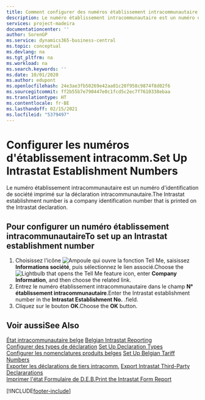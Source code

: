 ```yaml
---
title: Comment configurer des numéros établissement intracommunautaire
description: Le numéro établissement intracommunautaire est un numéro d'identification de société imprimé sur la déclaration intracommunautaire.
services: project-madeira
documentationcenter: ''
author: SorenGP
ms.service: dynamics365-business-central
ms.topic: conceptual
ms.devlang: na
ms.tgt_pltfrm: na
ms.workload: na
ms.search.keywords: ''
ms.date: 10/01/2020
ms.author: edupont
ms.openlocfilehash: 24e3ae3fb50269e42aa01c20f958c9874f8d02f6
ms.sourcegitcommit: ff2b55b7e790447e0c1fcd5c2ec7f7610338ebaa
ms.translationtype: HT
ms.contentlocale: fr-BE
ms.lasthandoff: 02/15/2021
ms.locfileid: "5379497"
---
```

# <a name="set-up-intrastat-establishment-numbers"></a><span data-ttu-id="37957-103">Configurer les numéros d'établissement intracomm.</span><span class="sxs-lookup"><span data-stu-id="37957-103">Set Up Intrastat Establishment Numbers</span></span>
<span data-ttu-id="37957-104">Le numéro établissement intracommunautaire est un numéro d'identification de société imprimé sur la déclaration intracommunautaire.</span><span class="sxs-lookup"><span data-stu-id="37957-104">The Intrastat establishment number is a company identification number that is printed on the Intrastat declaration.</span></span>  

## <a name="to-set-up-an-intrastat-establishment-number"></a><span data-ttu-id="37957-105">Pour configurer un numéro établissement intracommunautaire</span><span class="sxs-lookup"><span data-stu-id="37957-105">To set up an Intrastat establishment number</span></span>  

1.  <span data-ttu-id="37957-106">Choisissez l'icône ![Ampoule qui ouvre la fonction Tell Me](../../media/ui-search/search_small.png "Dites-moi ce que vous voulez faire"), saisissez **Informations société**, puis sélectionnez le lien associé.</span><span class="sxs-lookup"><span data-stu-id="37957-106">Choose the ![Lightbulb that opens the Tell Me feature](../../media/ui-search/search_small.png "Tell me what you want to do") icon, enter **Company Information**, and then choose the related link.</span></span>  
2.  <span data-ttu-id="37957-107">Entrez le numéro établissement intracommunautaire dans le champ **N° établissement intracommunautaire**.</span><span class="sxs-lookup"><span data-stu-id="37957-107">Enter the Intrastat establishment number in the **Intrastat Establishment No.**</span></span> <span data-ttu-id="37957-108">.</span><span class="sxs-lookup"><span data-stu-id="37957-108">field.</span></span>  
3.  <span data-ttu-id="37957-109">Cliquez sur le bouton **OK**.</span><span class="sxs-lookup"><span data-stu-id="37957-109">Choose the **OK** button.</span></span>  
  
## <a name="see-also"></a><span data-ttu-id="37957-110">Voir aussi</span><span class="sxs-lookup"><span data-stu-id="37957-110">See Also</span></span>  
 <span data-ttu-id="37957-111">[État intracommunautaire belge](belgian-intrastat-reporting.md) </span><span class="sxs-lookup"><span data-stu-id="37957-111">[Belgian Intrastat Reporting](belgian-intrastat-reporting.md) </span></span>  
 <span data-ttu-id="37957-112">[Configurer des types de déclaration](how-to-set-up-declaration-types.md) </span><span class="sxs-lookup"><span data-stu-id="37957-112">[Set Up Declaration Types](how-to-set-up-declaration-types.md) </span></span>  
 <span data-ttu-id="37957-113">[Configurer les nomenclatures produits belges](how-to-set-up-belgian-tariff-numbers.md) </span><span class="sxs-lookup"><span data-stu-id="37957-113">[Set Up Belgian Tariff Numbers](how-to-set-up-belgian-tariff-numbers.md) </span></span>  
 <span data-ttu-id="37957-114">[Exporter les déclarations de tiers intracomm.](how-to-export-intrastat-third-party-declararations.md) </span><span class="sxs-lookup"><span data-stu-id="37957-114">[Export Intrastat Third-Party Declararations](how-to-export-intrastat-third-party-declararations.md) </span></span>  
 [<span data-ttu-id="37957-115">Imprimer l'état Formulaire de D.E.B.</span><span class="sxs-lookup"><span data-stu-id="37957-115">Print the Intrastat Form Report</span></span>](how-to-print-the-intrastat-form-report.md)


[!INCLUDE[footer-include](../../includes/footer-banner.md)]
